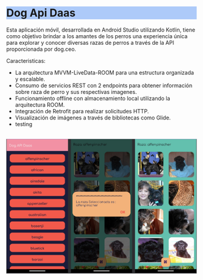 
<h1 style="background-color:#ADCAF9;">Dog Api Daas</h1>
Esta aplicación móvil, desarrollada en Android Studio utilizando Kotlin, 
tiene como objetivo brindar a los amantes de los perros una experiencia única
para explorar y conocer diversas razas de perros a través de la API proporcionada
por dog.ceo.

Caracteristicas:

- La arquitectura MVVM-LiveData-ROOM para una estructura organizada y escalable.
- Consumo de servicios REST con 2 endpoints para obtener información sobre raza de perro y sus respectivas imagenes.
- Funcionamiento offline con almacenamiento local utilizando la arquitectura ROOM.
- Integración de Retrofit para realizar solicitudes HTTP.
- Visualización de imágenes a través de bibliotecas como Glide.
- testing 

<br>

<img src="https://github.com/ivette2021/DogsApi/blob/master/presentacionAppDog.jpg" >

